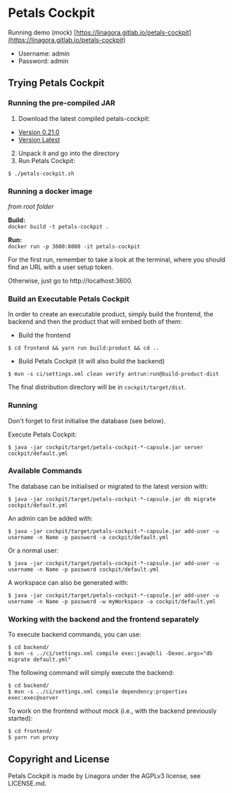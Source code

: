# Petals Cockpit
Running demo (mock) [https://linagora.gitlab.io/petals-cockpit](https://linagora.gitlab.io/petals-cockpit)
- Username: admin
- Password: admin

## Trying Petals Cockpit

### Running the pre-compiled JAR

1. Download the latest compiled petals-cockpit:
 - [Version 0.21.0](https://gitlab.com/linagora/petals-cockpit/builds/artifacts/v0.21.0/download?job=release-product)
 - [Version Latest](https://gitlab.com/linagora/petals-cockpit/builds/artifacts/master/download?job=package-product-master)
2. Unpack it and go into the directory
3. Run Petals Cockpit:
```
$ ./petals-cockpit.sh
```

### Running a docker image

*from root folder*

**Build:**  
`docker build -t petals-cockpit .`

**Run:**  
`docker run -p 3600:8080 -it petals-cockpit`

For the first run, remember to take a look at the terminal, where you should find an URL with a user setup token.

Otherwise, just go to http://localhost:3600.


### Build an Executable Petals Cockpit

In order to create an executable product, simply build the frontend, the backend and then the product that will embed both of them:

- Build the frontend
```
$ cd frontend && yarn run build:product && cd ..
```
- Build Petals Cockpit (it will also build the backend)
```
$ mvn -s ci/settings.xml clean verify antrun:run@build-product-dist
```
The final distribution directory will be in `cockpit/target/dist`.


### Running

Don't forget to first initialise the database (see below).

Execute Petals Cockpit:
```
$ java -jar cockpit/target/petals-cockpit-*-capsule.jar server cockpit/default.yml
```

### Available Commands


The database can be initialised or migrated to the latest version with:
```
$ java -jar cockpit/target/petals-cockpit-*-capsule.jar db migrate cockpit/default.yml
```
An admin can be added with:
```
$ java -jar cockpit/target/petals-cockpit-*-capsule.jar add-user -u username -n Name -p password -a cockpit/default.yml
```
Or a normal user:
```
$ java -jar cockpit/target/petals-cockpit-*-capsule.jar add-user -u username -n Name -p password cockpit/default.yml
```
A workspace can also be generated with:
```
$ java -jar cockpit/target/petals-cockpit-*-capsule.jar add-user -u username -n Name -p password -w myWorkspace -a cockpit/default.yml
```

### Working with the backend and the frontend separately

To execute backend commands, you can use:
```
$ cd backend/
$ mvn -s ../ci/settings.xml compile exec:java@cli -Dexec.args="db migrate default.yml"
```

The following command will simply execute the backend:
```
$ cd backend/
$ mvn -s ../ci/settings.xml compile dependency:properties exec:exec@server
```

To work on the frontend without mock (i.e., with the backend previously started):
```
$ cd frontend/
$ yarn run proxy
```

## Copyright and License

Petals Cockpit is made by Linagora under the AGPLv3 license, see LICENSE.md.
